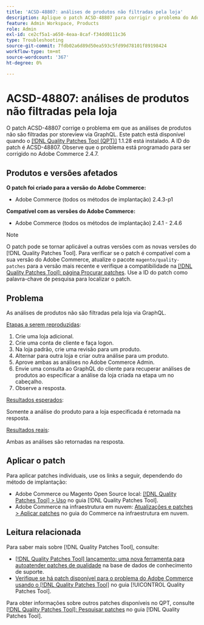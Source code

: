 ```yaml
---
title: 'ACSD-48807: análises de produtos não filtradas pela loja'
description: Aplique o patch ACSD-48807 para corrigir o problema do Adobe Commerce, em que as análises de produtos não são filtradas pela loja via GraphQL.
feature: Admin Workspace, Products
role: Admin
exl-id: ce2cf5a1-a650-4eaa-8caf-f34dd0111c36
type: Troubleshooting
source-git-commit: 7fdb02a6d89d50ea593c5fd99d78101f89198424
workflow-type: tm+mt
source-wordcount: '367'
ht-degree: 0%

---
```


# ACSD-48807: análises de produtos não filtradas pela loja

O patch ACSD-48807 corrige o problema em que as análises de produtos não são filtradas por storeview via GraphQL. Este patch está disponível quando o [[!DNL Quality Patches Tool (QPT)]](https://experienceleague.adobe.com/en/docs/commerce-operations/tools/quality-patches-tool/quality-patches-tool-to-self-serve-quality-patches) 1.1.28 está instalado. A ID do patch é ACSD-48807. Observe que o problema está programado para ser corrigido no Adobe Commerce 2.4.7.

## Produtos e versões afetados

**O patch foi criado para a versão do Adobe Commerce:**

* Adobe Commerce (todos os métodos de implantação) 2.4.3-p1

**Compatível com as versões do Adobe Commerce:**

* Adobe Commerce (todos os métodos de implantação) 2.4.1 - 2.4.6

>[!NOTE]
>
>O patch pode se tornar aplicável a outras versões com as novas versões do [!DNL Quality Patches Tool]. Para verificar se o patch é compatível com a sua versão do Adobe Commerce, atualize o pacote `magento/quality-patches` para a versão mais recente e verifique a compatibilidade na [[!DNL Quality Patches Tool]: página Procurar patches](https://experienceleague.adobe.com/tools/commerce-quality-patches/index.html). Use a ID do patch como palavra-chave de pesquisa para localizar o patch.

## Problema

As análises de produtos não são filtradas pela loja via GraphQL.

<u>Etapas a serem reproduzidas</u>:

1. Crie uma loja adicional.
1. Crie uma conta de cliente e faça logon.
1. Na loja padrão, crie uma revisão para um produto.
1. Alternar para outra loja e criar outra análise para um produto.
1. Aprove ambas as análises no Adobe Commerce Admin.
1. Envie uma consulta ao GraphQL do cliente para recuperar análises de produtos ao especificar a análise da loja criada na etapa um no cabeçalho.
1. Observe a resposta.

<u>Resultados esperados</u>:

Somente a análise do produto para a loja especificada é retornada na resposta.

<u>Resultados reais</u>:

Ambas as análises são retornadas na resposta.

## Aplicar o patch

Para aplicar patches individuais, use os links a seguir, dependendo do método de implantação:

* Adobe Commerce ou Magento Open Source local: [[!DNL Quality Patches Tool] > Uso](/help/tools/quality-patches-tool/usage.md) no guia [!DNL Quality Patches Tool].
* Adobe Commerce na infraestrutura em nuvem: [Atualizações e patches > Aplicar patches](https://experienceleague.adobe.com/docs/commerce-cloud-service/user-guide/develop/upgrade/apply-patches.html) no guia do Commerce na infraestrutura em nuvem.

## Leitura relacionada

Para saber mais sobre [!DNL Quality Patches Tool], consulte:

* [[!DNL Quality Patches Tool] lançamento: uma nova ferramenta para autoatender patches de qualidade](https://experienceleague.adobe.com/en/docs/commerce-operations/tools/quality-patches-tool/quality-patches-tool-to-self-serve-quality-patches) na base de dados de conhecimento de suporte.
* [Verifique se há patch disponível para o problema do Adobe Commerce usando o  [!DNL Quality Patches Tool]](/help/tools/quality-patches-tool/patches-available-in-qpt/check-patch-for-magento-issue-with-magento-quality-patches.md) no guia [!UICONTROL Quality Patches Tool].


Para obter informações sobre outros patches disponíveis no QPT, consulte [[!DNL Quality Patches Tool]: Pesquisar patches](https://experienceleague.adobe.com/tools/commerce-quality-patches/index.html) no guia [!DNL Quality Patches Tool].
